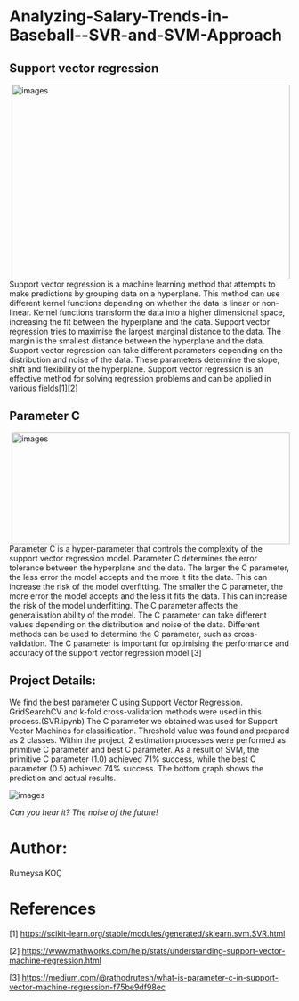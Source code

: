 # Analyzing-Salary-Trends-in-Baseball--SVR-and-SVM-Approach

## Support vector regression
<img src="https://github.com/KocHanim/Analyzing-Salary-Trends-in-Baseball--SVR-and-SVM-Approach/assets/115664157/07c85943-affa-4c09-9b5d-b653a73b616d" alt="images" align="right" width="500" height="350">
Support vector regression is a machine learning method that attempts to make predictions by grouping data on a hyperplane. 
This method can use different kernel functions depending on whether the data is linear or non-linear. 
Kernel functions transform the data into a higher dimensional space, increasing the fit between the hyperplane and the data.  
Support vector regression tries to maximise the largest marginal distance to the data. The margin is the smallest distance between the hyperplane and the data. 
Support vector regression can take different parameters depending on the distribution and noise of the data. 
These parameters determine the slope, shift and flexibility of the hyperplane. 
Support vector regression is an effective method for solving regression problems and can be applied in various fields[1][2] 

## Parameter C
<img src="https://github.com/KocHanim/Analyzing-Salary-Trends-in-Baseball--SVR-and-SVM-Approach/assets/115664157/2e9b37bd-6d22-4f94-911b-9005e046afbf" alt="images" align="right" width="500" height="200">

Parameter C is a hyper-parameter that controls the complexity of the support vector regression model. 
Parameter C determines the error tolerance between the hyperplane and the data. 
The larger the C parameter, the less error the model accepts and the more it fits the data. 
This can increase the risk of the model overfitting. The smaller the C parameter, the more error the model accepts and the less it fits the data. 
This can increase the risk of the model underfitting. The C parameter affects the generalisation ability of the model. 
The C parameter can take different values depending on the distribution and noise of the data. 
Different methods can be used to determine the C parameter, such as cross-validation. 
The C parameter is important for optimising the performance and accuracy of the support vector regression model.[3]

## Project Details:


We find the best parameter C using Support Vector Regression. GridSearchCV and k-fold cross-validation methods were used in this process.(SVR.ipynb) The C parameter we obtained was used for Support Vector Machines for classification. Threshold value was found and prepared as 2 classes. 
Within the project, 2 estimation processes were performed as primitive C parameter and best C parameter. As a result of SVM, the primitive C parameter (1.0) achieved 71% success, while the best C parameter (0.5) achieved 74% success. 
The bottom graph shows the prediction and actual results.

<img src="https://github.com/KocHanim/Analyzing-Salary-Trends-in-Baseball--SVR-and-SVM-Approach/assets/115664157/28e4eb88-643f-43ee-80fe-55c7613ebb03" alt="images" align="center">


*Can you hear it? The noise of the future!*

# Author:
Rumeysa KOÇ

# References
[1] https://scikit-learn.org/stable/modules/generated/sklearn.svm.SVR.html

[2] https://www.mathworks.com/help/stats/understanding-support-vector-machine-regression.html

[3] https://medium.com/@rathodrutesh/what-is-parameter-c-in-support-vector-machine-regression-f75be9df98ec


